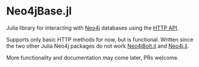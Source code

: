 # Neo4jBase.jl

Julia library for interacting with [Neo4j](https://neo4j.com/) databases using the [HTTP API](https://neo4j.com/docs/http-api/current/actions/#http-api-actions).

Supports only basic HTTP methods for now, but is functional. Written since the two other Julia Neo4j packages do not work [Neo4jBolt.jl](https://github.com/virtualgraham/Neo4jBolt.jl/issues) and [Neo4j.jl](https://github.com/glesica/Neo4j.jl).

More functionality and documentation may come later, PRs welcome.
